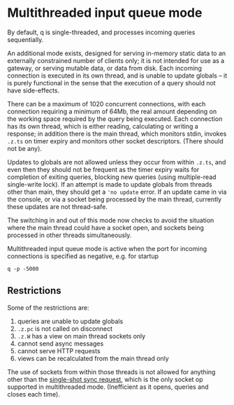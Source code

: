 # Multithreaded input queue mode

By default, q is single-threaded, and processes incoming queries sequentially.

An additional mode exists, designed for serving in-memory static data to an externally constrained number of clients only; it is not intended for use as a gateway, or serving mutable data, or data from disk. Each incoming connection is executed in its own thread, and is unable to update globals – it is purely functional in the sense that the execution of a query should not have side-effects.

There can be a maximum of 1020 concurrent connections, with each connection requiring a minimum of 64Mb, the real amount depending on the working space required by the query being executed. Each connection has its own thread, which is either reading, calculating or writing a response; in addition there is the main thread, which monitors stdin, invokes `.z.ts` on timer expiry and monitors other socket descriptors. (There should not be any). 

Updates to globals are not allowed unless they occur from within `.z.ts`, and even then they should not be frequent as the timer expiry waits for completion of exiting queries, blocking new queries (using multiple-read single-write lock). If an attempt is made to update globals from threads other than main, they should get a `'no update` error. If an update came in via the console, or via a socket being processed by the main thread, currently these updates are not thread-safe.

The switching in and out of this mode now checks to avoid the situation where the main thread could have a socket open, and sockets being processed in other threads simultaneously.

Multithreaded input queue mode is active when the port for incoming connections is specified as negative, e.g. for startup
```bash
q -p -5000
```


## Restrictions

Some of the restrictions are:

1.  queries are unable to update globals
2.  `.z.pc` is not called on disconnect
3.  `.z.W` has a view on main thread sockets only
4.  cannot send async messages
5.  cannot serve HTTP requests
6.  views can be recalculated from the main thread only

The use of sockets from within those threads is not allowed for anything other than the [single-shot sync request](/basics/filewords/#hopen), which is the only socket op supported in multithreaded mode. (Inefficient as it opens, queries and closes each time).